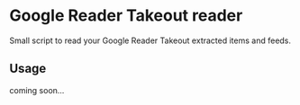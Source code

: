 Google Reader Takeout reader
============================

Small script to read your Google Reader Takeout extracted items and feeds.

Usage
-----
coming soon...